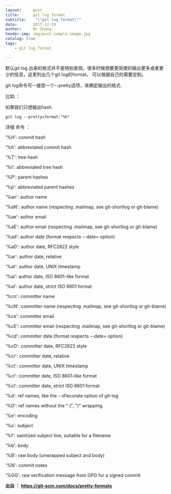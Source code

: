 ```yaml
---
layout:     post
title:     	git log format
subtitle:    "\"git log format\""
date:       2017-12-29
author:     Mr Chang
header-img: img/post-sample-image.jpg
catalog: true
tags:
    - git log format

---
```




默认git log 出来的格式并不是特别直观，很多时候想要更简便的输出更多或者更少的信息，这里列出几个git log的format。
可以根据自己的需要定制。

git log命令可一接受一个--pretty选项，来确定输出的格式.

比如 ： 

如果我们只想输出hash.

	git log --pretty=format:"%h" 
	

详细 命令 ： 


'%H': commit hash

'%h': abbreviated commit hash

'%T': tree hash

'%t': abbreviated tree hash

'%P': parent hashes

'%p': abbreviated parent hashes

'%an': author name

'%aN': author name (respecting .mailmap, see git-shortlog or git-blame)

'%ae': author email

'%aE': author email (respecting .mailmap, see git-shortlog or git-blame)

'%ad': author date (format respects --date= option)

'%aD': author date, RFC2822 style

'%ar': author date, relative

'%at': author date, UNIX timestamp

'%ai': author date, ISO 8601-like format

'%aI': author date, strict ISO 8601 format

'%cn': committer name

'%cN': committer name (respecting .mailmap, see git-shortlog or git-blame)

'%ce': committer email

'%cE': committer email (respecting .mailmap, see git-shortlog or git-blame)

'%cd': committer date (format respects --date= option)

'%cD': committer date, RFC2822 style

'%cr': committer date, relative

'%ct': committer date, UNIX timestamp

'%ci': committer date, ISO 8601-like format

'%cI': committer date, strict ISO 8601 format

'%d': ref names, like the --d1ecorate option of git-log

'%D': ref names without the " (", ")" wrapping.

'%e': encoding

'%s': subject

'%f': sanitized subject line, suitable for a filename

'%b': body

'%B': raw body (unwrapped subject and body)

'%N': commit notes

'%GG': raw verification message from GPG for a signed commit

**出自 ： https://git-scm.com/docs/pretty-formats**
